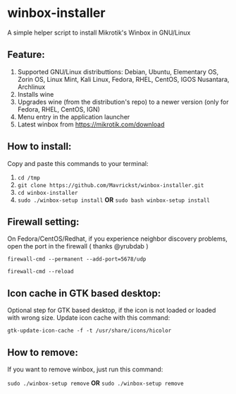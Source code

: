 # winbox-installer
A simple helper script to install Mikrotik's Winbox in GNU/Linux

## Feature:
1. Supported GNU/Linux distributtions: Debian, Ubuntu, Elementary OS, Zorin OS, Linux Mint, Kali Linux, Fedora, RHEL, CentOS, IGOS Nusantara, Archlinux
2. Installs wine
3. Upgrades wine (from the distribution's repo) to a newer version (only for Fedora, RHEL, CentOS, IGN)
4. Menu entry in the application launcher
5. Latest winbox from https://mikrotik.com/download

## How to install:
Copy and paste this commands to your terminal:

1. `cd /tmp`
2. `git clone https://github.com/Mavrickst/winbox-installer.git`
3. `cd winbox-installer`
4. `sudo ./winbox-setup install` **OR** `sudo bash winbox-setup install`

## Firewall setting:
On Fedora/CentOS/Redhat, if you experience neighbor discovery problems, open the port in the firewall ( thanks @yrubdab )

`firewall-cmd --permanent --add-port=5678/udp`

`firewall-cmd --reload`

## Icon cache in GTK based desktop:
Optional step for GTK based desktop, if the icon is not loaded or loaded with wrong size. Update icon cache with this command:

`gtk-update-icon-cache -f -t /usr/share/icons/hicolor`

## How to remove:
If you want to remove winbox, just run this command:

`sudo ./winbox-setup remove` **OR** `sudo ./winbox-setup remove`
